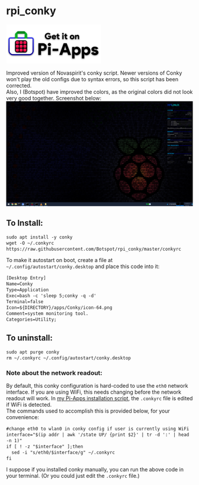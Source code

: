 # rpi_conky
[![badge](https://github.com/Botspot/pi-apps/blob/master/icons/badge.png?raw=true)](https://github.com/Botspot/pi-apps)  

Improved version of Novaspirit's conky script. Newer versions of Conky won't play the old configs due to syntax errors, so this script has been corrected.  
Also, I (Botspot) have improved the colors, as the original colors did not look very good together. Screenshot below:
![screenshot](https://github.com/Botspot/rpi_conky/blob/master/conky_screenshot.png?raw=true)

## To Install:

```
sudo apt install -y conky
wget -O ~/.conkyrc https://raw.githubusercontent.com/Botspot/rpi_conky/master/conkyrc
```

To make it autostart on boot, create a file at `~/.config/autostart/conky.desktop` and place this code into it:
```
[Desktop Entry]
Name=Conky
Type=Application
Exec=bash -c 'sleep 5;conky -q -d'
Terminal=false
Icon=${DIRECTORY}/apps/Conky/icon-64.png
Comment=system monitoring tool.
Categories=Utility;
```

## To uninstall:

    sudo apt purge conky
    rm ~/.conkyrc ~/.config/autostart/conky.desktop

### Note about the network readout:
By default, this conky configuration is hard-coded to use the `eth0` network interface. If you are using WiFi, this needs changing before the network readout will work. In [my Pi-Apps installation script](https://github.com/Botspot/pi-apps/blob/master/apps/Conky/install), the `.conkyrc` file is edited if WiFi is detected.  
The commands used to accomplish this is provided below, for your convenience:
```
#change eth0 to wlan0 in conky config if user is currently using WiFi
interface="$(ip addr | awk '/state UP/ {print $2}' | tr -d ':' | head -n 1)"
if [ ! -z "$interface" ];then
  sed -i "s/eth0/$interface/g" ~/.conkyrc
fi
```
I suppose if you installed conky manually, you can run the above code in your terminal. (Or you could just edit the `.conkyrc` file.)
